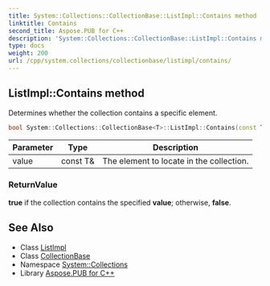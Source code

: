 ```yaml
---
title: System::Collections::CollectionBase::ListImpl::Contains method
linktitle: Contains
second_title: Aspose.PUB for C++
description: 'System::Collections::CollectionBase::ListImpl::Contains method. Determines whether the collection contains a specific element in C++.'
type: docs
weight: 200
url: /cpp/system.collections/collectionbase/listimpl/contains/
---
```

## ListImpl::Contains method


Determines whether the collection contains a specific element.

```cpp
bool System::Collections::CollectionBase<T>::ListImpl::Contains(const T &value)
```


| Parameter | Type | Description |
| --- | --- | --- |
| value | const T\& | The element to locate in the collection. |

### ReturnValue

**true** if the collection contains the specified **value**; otherwise, **false**.

## See Also

* Class [ListImpl](../)
* Class [CollectionBase](../../)
* Namespace [System::Collections](../../../)
* Library [Aspose.PUB for C++](../../../../)
